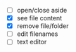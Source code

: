 - [ ] open/close aside
- [x] see file content
- [x] remove file/folder
- [ ] edit filenames
- [ ] text editor